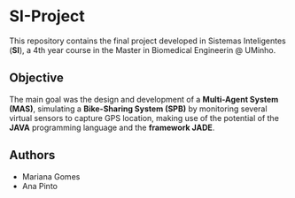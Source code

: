 # SI-Project

This repository contains the final project developed in Sistemas Inteligentes (**SI**), a 4th year course in the Master in Biomedical Engineerin @ UMinho.

## Objective

The main goal was the design and development of a **Multi-Agent System (MAS)**, simulating a **Bike-Sharing System (SPB)** by monitoring several virtual sensors to capture GPS location, making use of the potential of the **JAVA** programming language and the **framework JADE**.

## Authors
- Mariana Gomes
- Ana Pinto
